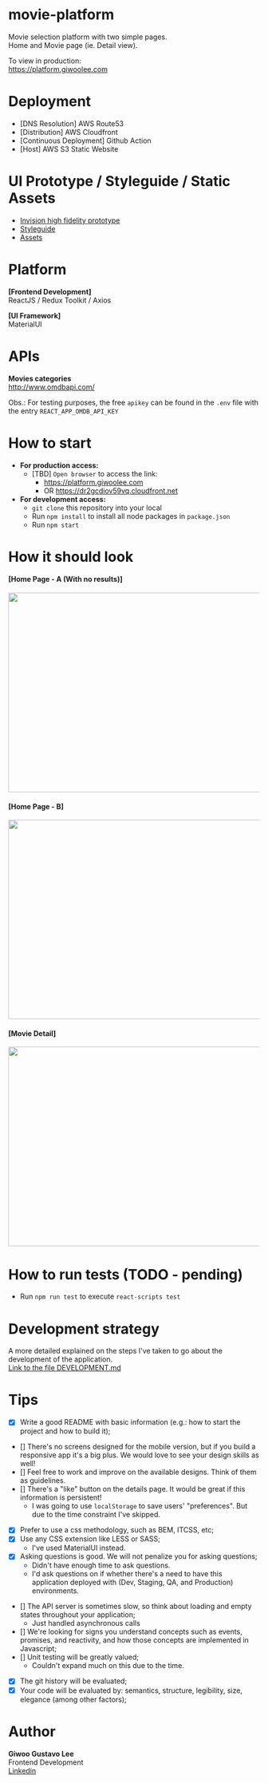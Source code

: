 # movie-platform

Movie selection platform with two simple pages.  
Home and Movie page (ie. Detail view).

To view in production:  
https://platform.giwoolee.com

# Deployment

- [DNS Resolution] AWS Route53
- [Distribution] AWS Cloudfront
- [Continuous Deployment] Github Action
- [Host] AWS S3 Static Website

# UI Prototype / Styleguide / Static Assets

- [Invision high fidelity prototype](https://invis.io/K6GW19Z3FP8#/291216728_1-Search)
- [Styleguide](https://invis.io/5JGW1AFQHUX#/291309274_1-type)
- [Assets](https://drive.google.com/file/d/1odVI0RZrai1PLyajf0w3sWMz9TTGTsWR/view?usp=sharing)

# Platform

**[Frontend Development]**  
ReactJS / Redux Toolkit / Axios

**[UI Framework]**  
MaterialUI

# APIs

**Movies categories**  
http://www.omdbapi.com/

Obs.: For testing purposes, the free `apikey` can be found in the `.env` file with the entry `REACT_APP_OMDB_API_KEY`

# How to start

- **For production access:**
  - [TBD] `Open browser` to access the link:
    - https://platform.giwoolee.com
    - OR https://dr2gcdiov59vq.cloudfront.net
- **For development access:**
  - `git clone` this repository into your local
  - Run `npm install` to install all node packages in `package.json`
  - Run `npm start`

# How it should look

#### [Home Page - A (With no results)]

<img src="https://user-images.githubusercontent.com/16644017/156199587-c90d1f8a-43f9-41cd-812b-da6d82521990.png" data-canonical-src="https://user-images.githubusercontent.com/16644017/156199587-c90d1f8a-43f9-41cd-812b-da6d82521990.png" width="600" height="400" />

#### [Home Page - B]

<img src="https://user-images.githubusercontent.com/16644017/
156199776-f30e40ea-12b0-4bab-887b-f1eb501b2dc5.png" data-canonical-src="https://user-images.githubusercontent.com/16644017/156199776-f30e40ea-12b0-4bab-887b-f1eb501b2dc5.png" width="600" height="400" />

#### [Movie Detail]

<img src="https://user-images.githubusercontent.com/16644017/156200501-9845b3f4-e17e-4d21-8cb3-d236ba8b7e6c.png" data-canonical-src="https://user-images.githubusercontent.com/16644017/156200501-9845b3f4-e17e-4d21-8cb3-d236ba8b7e6c.png" width="600" height="400" />

# How to run tests (TODO - pending)

- Run `npm run test` to execute `react-scripts test`

# Development strategy

A more detailed explained on the steps I've taken to go about the development of the application.  
[Link to the file DEVELOPMENT.md](./docs/DEVELOPMENT.md)

# Tips

- [x] Write a good README with basic information (e.g.: how to start the project and how to build it);
- [] There's no screens designed for the mobile version, but if you build a responsive app it's a big plus. We would love to see your design skills as well!
- [] Feel free to work and improve on the available designs. Think of them as guidelines.
- [] There's a "like" button on the details page. It would be great if this information is persistent!
  - I was going to use `localStorage` to save users' "preferences". But due to the time constraint I've skipped.
- [x] Prefer to use a css methodology, such as BEM, ITCSS, etc;
- [x] Use any CSS extension like LESS or SASS;
  - I've used MaterialUI instead.
- [x] Asking questions is good. We will not penalize you for asking questions;
  - Didn't have enough time to ask questions.
  - I'd ask questions on if whether there's a need to have this application deployed with (Dev, Staging, QA, and Production) environments.
- [] The API server is sometimes slow, so think about loading and empty states throughout your application;
  - Just handled asynchronous calls
- [] We're looking for signs you understand concepts such as events, promises, and reactivity, and how those concepts are implemented in Javascript;
- [] Unit testing will be greatly valued;
  - Couldn't expand much on this due to the time.
- [x] The git history will be evaluated;
- [x] Your code will be evaluated by: semantics, structure, legibility, size, elegance (among other factors);

# Author

**Giwoo Gustavo Lee**  
Frontend Development  
[Linkedin](https://linkedin.com/in/leegiwoo)
